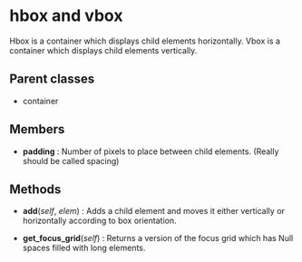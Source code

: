 hbox and vbox
=============

Hbox is a container which displays child elements horizontally. Vbox is a container which displays child elements vertically.

Parent classes
--------------
 - container

Members
-------

 - **padding** : Number of pixels to place between child elements. (Really should be called spacing)

Methods
-------

 - **add**(*self*, *elem*) : Adds a child element and moves it either vertically or horizontally according to box orientation.

 - **get_focus_grid**(*self*) : Returns a version of the focus grid which has Null spaces filled with long elements.
